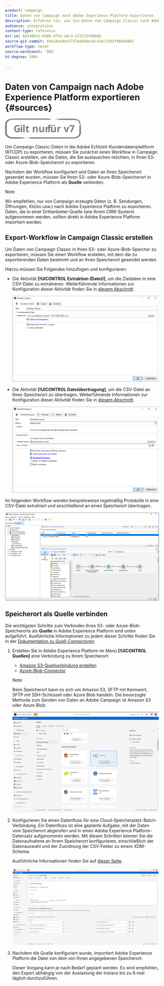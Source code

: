 ```yaml
---
product: campaign
title: Daten von Campaign nach Adobe Experience Platform exportieren
description: Erfahren Sie, wie Sie Daten von Campaign Classic nach Adobe Experience Platform exportieren.
audience: integrations
content-type: reference
exl-id: 8d1404c5-030b-47fe-a4c3-e72f15f09bbb
source-git-commit: 89a18ae9ec57376d6ebec6c416c7562f960eb882
workflow-type: tm+mt
source-wordcount: '503'
ht-degree: 100%

---
```


# Daten von Campaign nach Adobe Experience Platform exportieren {#sources}

![](../../assets/v7-only.svg)

Um Campaign Classic-Daten in die Adobe Echtzeit-Kundendatenplattform (RTCDP) zu exportieren, müssen Sie zunächst einen Workflow in Campaign Classic erstellen, um die Daten, die Sie austauschen möchten, in Ihren S3- oder Azure-Blob-Speicherort zu exportieren.

Nachdem der Workflow konfiguriert und Daten an Ihren Speicherort gesendet wurden, müssen Sie Ihren S3- oder Azure-Blob-Speicherort in Adobe Experience Platform als **Quelle** verbinden.

>[!NOTE]
>
>Wir empfehlen, nur von Campaign erzeugte Daten (z. B. Sendungen, Öffnungen, Klicks usw.) nach Adobe Experience Platform zu exportieren. Daten, die in einer Drittanbieter-Quelle (wie Ihrem CRM-System) aufgenommen werden, sollten direkt in Adobe Experience Platform importiert werden.

## Export-Workflow in Campaign Classic erstellen

Um Daten von Campaign Classic in Ihren S3- oder Azure-Blob-Speicher zu exportieren, müssen Sie einen Workflow erstellen, mit dem die zu exportierenden Daten bestimmt und an Ihren Speicherort gesendet werden.

Hierzu müssen Sie Folgendes hinzufügen und konfigurieren:

* Die Aktivität **[!UICONTROL Extraktion (Datei)]**, um die Zieldaten in eine CSV-Datei zu extrahieren. Weiterführende Informationen zur Konfiguration dieser Aktivität finden Sie in [diesem Abschnitt](../../workflow/using/extraction--file-.md).

   ![](assets/rtcdp-extract-file.png)

* Die Aktivität **[!UICONTROL Dateiübertragung]**, um die CSV-Datei an Ihren Speicherort zu übertragen. Weiterführende Informationen zur Konfiguration dieser Aktivität finden Sie in [diesem Abschnitt](../../workflow/using/file-transfer.md).

   ![](assets/rtcdp-file-transfer.png)

Im folgenden Workflow werden beispielsweise regelmäßig Protokolle in eine CSV-Datei extrahiert und anschließend an einen Speicherort übertragen.

![](assets/aep-export.png)

## Speicherort als Quelle verbinden

Die wichtigsten Schritte zum Verbinden Ihres S3- oder Azure-Blob-Speicherorts als **Quelle** in Adobe Experience Platform sind unten aufgeführt. Ausführliche Informationen zu jedem dieser Schritte finden Sie in der [Dokumentation zu Quell-Connectoren](https://experienceleague.adobe.com/docs/experience-platform/sources/home.html?lang=de).

1. Erstellen Sie in Adobe Experience Platform im Menü **[!UICONTROL Quellen]** eine Verbindung zu Ihrem Speicherort:

   * [Amazon S3-Quellverbindung erstellen](https://experienceleague.adobe.com/docs/experience-platform/sources/ui-tutorials/create/cloud-storage/s3.html?lang=de)
   * [Azure-Blob-Connector](https://experienceleague.adobe.com/docs/experience-platform/sources/connectors/cloud-storage/blob.html?lang=de)

   >[!NOTE]
   >
   >Beim Speicherort kann es sich um Amazon S3, SFTP mit Kennwort, SFTP mit SSH-Schlüssel oder Azure Blob handeln. Die bevorzugte Methode zum Senden von Daten an Adobe Campaign ist Amazon S3 oder Azure Blob:

   ![](assets/rtcdp-connector.png)

1. Konfigurieren Sie einen Datenfluss für eine Cloud-Speicherplatz-Batch-Verbindung. Ein Datenfluss ist eine geplante Aufgabe, mit der Daten vom Speicherort abgerufen und in einen Adobe Experience Platform-Datensatz aufgenommen werden. Mit diesen Schritten können Sie die Datenaufnahme an Ihrem Speicherort konfigurieren, einschließlich der Datenauswahl und der Zuordnung der CSV-Felder zu einem XDM-Schema.

   Ausführliche Informationen finden Sie auf [dieser Seite](https://experienceleague.adobe.com/docs/experience-platform/sources/ui-tutorials/dataflow/cloud-storage.html?lang=de).

   ![](assets/rtcdp-map-xdm.png)

1. Nachdem die Quelle konfiguriert wurde, importiert Adobe Experience Platform die Datei von dem von Ihnen angegebenen Speicherort.

   Dieser Vorgang kann je nach Bedarf geplant werden. Es wird empfohlen, den Export abhängig von der Auslastung der Instanz bis zu 6-mal täglich durchzuführen.

